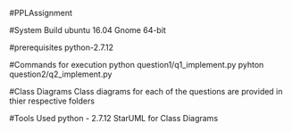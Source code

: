 #PPLAssignment

#System Build
ubuntu 16.04 Gnome
64-bit

#prerequisites
python-2.7.12

#Commands for execution
python question1/q1_implement.py
pyhton question2/q2_implement.py

#Class Diagrams
Class diagrams for each of the questions are provided in thier respective folders

#Tools Used
python - 2.7.12
StarUML for Class Diagrams
